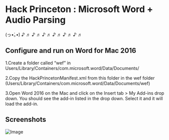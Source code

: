 # Hack Princeton : Microsoft Word + Audio Parsing

(っ•́｡•́) ♪ ♬ ♪ ♬ ♪ ♬ ♪ ♬ ♪ ♬ ♪ ♬ 

## Configure and run on Word for Mac 2016

1.Create a folder called “wef” in Users/Library/Containers/com.microsoft.word/Data/Documents/

2.Copy the HackPrincetonManifest.xml from this folder in the wef folder (Users/Library/Containers/com.microsoft.word/Data/Documents/wef)

3.Open Word 2016 on the Mac and click on the Insert tab > My Add-ins drop down. You should see the add-in listed in the drop down. Select it and it will load the add-in.

## Screenshots 

![Image](https://github.com/lucylow/Hack_princeton_master/blob/master/hackprinceton.png)


